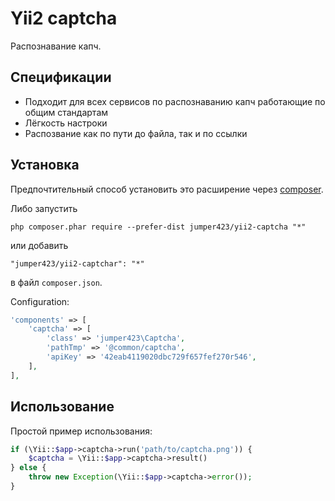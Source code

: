 Yii2 captcha
================
Распознавание капч.

Спецификации
------------
* Подходит для всех сервисов по распознаванию капч работающие по общим стандартам
* Лёгкость настроки
* Распозвание как по пути до файла, так и по ссылки

Установка
------------
Предпочтительный способ установить это расширение через [composer](http://getcomposer.org/download/).

Либо запустить

```
php composer.phar require --prefer-dist jumper423/yii2-captcha "*"
```

или добавить

```
"jumper423/yii2-captchar": "*"
```

в файл `composer.json`.

Configuration:

```php
'components' => [
    'captcha' => [
        'class' => 'jumper423\Captcha',
        'pathTmp' => '@common/captcha',
        'apiKey' => '42eab4119020dbc729f657fef270r546',
    ],
],
```

Использование
------------
Простой пример использования:

```php
if (\Yii::$app->captcha->run('path/to/captcha.png')) {
    $captcha = \Yii::$app->captcha->result()
} else {
    throw new Exception(\Yii::$app->captcha->error());
}
```